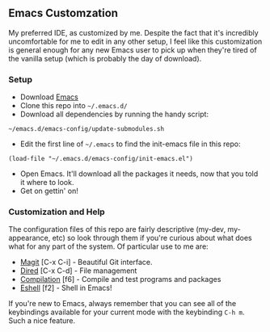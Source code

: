 ## Emacs Customzation ##

My preferred IDE, as customized by me. Despite the fact that it's incredibly uncomfortable for me to edit in any other setup, I feel like this customization is general enough for any new Emacs user to pick up when they're tired of the vanilla setup (which is probably the day of download).

### Setup ###

- Download [Emacs](https://www.gnu.org/software/emacs/emacs.html)
- Clone this repo into `~/.emacs.d/`
- Download all dependencies by running the handy script:

`~/emacs.d/emacs-config/update-submodules.sh`

- Edit the first line of `~/.emacs` to find the init-emacs file in this repo:

`(load-file "~/.emacs.d/emacs-config/init-emacs.el")`

- Open Emacs. It'll download all the packages it needs, now that you told it where to look.
- Get on gettin' on!

### Customization and Help ###

The configuration files of this repo are fairly descriptive (my-dev, my-appearance, etc) so look through them if you're curious about what does what for any part of the system. Of particular use to me are:

- [Magit](https://github.com/magit/magit) [C-x C-i] - Beautiful Git interface.
- [Dired](http://www.gnu.org/software/emacs/manual/html_node/emacs/Dired.html) [C-x C-d] - File management
- [Compilation](http://www.gnu.org/software/emacs/manual/html_node/emacs/Compilation.html) [f6] - Compile and test programs and packages
- [Eshell](http://www.gnu.org/software/emacs/manual/html_mono/eshell.html) [f2] - Shell in Emacs! 

If you're new to Emacs, always remember that you can see all of the keybindings available for your current mode with the keybinding `C-h m`. Such a nice feature.
